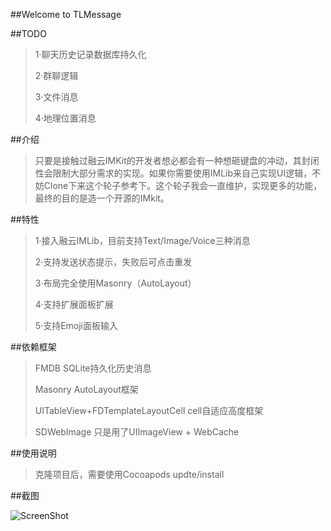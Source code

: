 ##Welcome to TLMessage

##TODO
>1·聊天历史记录数据库持久化
>
>2·群聊逻辑
>
>3·文件消息
>
>4·地理位置消息

##介绍
>只要是接触过融云IMKit的开发者想必都会有一种想砸键盘的冲动，其封闭性会限制大部分需求的实现。如果你需要使用IMLib来自己实现UI逻辑，不妨Clone下来这个轮子参考下。这个轮子我会一直维护，实现更多的功能，最终的目的是造一个开源的IMkit。


##特性
>1·接入融云IMLib，目前支持Text/Image/Voice三种消息
>
>2·支持发送状态提示，失败后可点击重发
>
>3·布局完全使用Masonry（AutoLayout）
>
>4·支持扩展面板扩展
>
>5·支持Emoji面板输入

##依赖框架
>FMDB SQLite持久化历史消息
>
>Masonry AutoLayout框架
>
>UITableView+FDTemplateLayoutCell cell自适应高度框架
>
>SDWebImage 只是用了UIImageView + WebCache

##使用说明
>克隆项目后，需要使用Cocoapods updte/install

##截图

![ScreenShot](https://github.com/timelessg/TLMessage/blob/master/ScreenShot/1.png?raw=true)